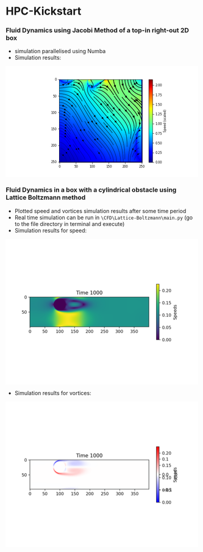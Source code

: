 # HPC-Kickstart

### Fluid Dynamics using Jacobi Method of a top-in right-out 2D box 
- simulation parallelised using Numba
- Simulation results:

<div style="text-align: center; background-color:white;">
    <img src="./CFD//2D-Jacobi/images/jacobi_flow.png" alt="jacobi_sim_result">
</div>

### Fluid Dynamics in a box with a cylindrical obstacle using Lattice Boltzmann method 
- Plotted speed and vortices simulation results after some time period
- Real time simulation can be run in `\CFD\Lattice-Boltzmann\main.py` (go to the file directory in terminal and execute)
- Simulation results for speed:

<div style="text-align: center; background-color:white;">
    <img src="./CFD/Lattice-Boltzmann/images/LatticeBoltzmann__400x100_1000_0.6_True_speed.png" alt="LB_sim_speed">  
</div>

- Simulation results for vortices:
<div style="text-align: center; background-color:white;">
    <img src="./CFD/Lattice-Boltzmann/images/LatticeBoltzmann__400x100_1000_0.6_True_vortices.png" alt="LB_sim_vortex">
</div>
